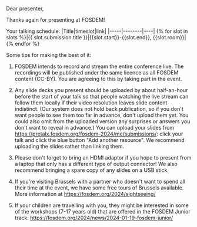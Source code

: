 Dear presenter,

Thanks again for presenting at FOSDEM!

Your talking schedule:
|Title|timeslot|link|
|-----|--------|----|
{% for slot in slots %}|{{ slot.submission.title }}|{{slot.start}}-{{slot.end}}, {{slot.room}}|{% endfor %}


Some tips for making the best of it:

1) FOSDEM intends to record and stream the entire conference live. The recordings will be published under the same licence as all FOSDEM content (CC-BY). You are agreeing to this by taking part in the event.

2) Any slide decks you present should be uploaded by about half-an-hour before the start of your talk so that people watching the live stream can follow them locally if their video resolution leaves slide content indistinct. (Our system does not hold back publication, so if you don't want people to see them too far in advance, don't upload them yet. You could also omit from the uploaded version any surprises or answers you don't want to reveal in advance.) You can upload your slides from https://pretalx.fosdem.org/fosdem-2024/me/submissions/: click your talk and click the blue button "Add another resource". We recommend uploading the slides rather than linking them.

3) Please don't forget to bring an HDMI adaptor if you hope to present from a laptop that only has a different type of output connector! We also recommend bringing a spare copy of any slides on a USB stick.

4) If you're visiting Brussels with a partner who doesn't want to spend all their time at the event, we have some free tours of Brussels available. More information at https://fosdem.org/2024/sightseeing/

5) If your children are travelling with you, they might be interested in some of the workshops (7-17 years old) that are offered in the FOSDEM Junior track: https://fosdem.org/2024/news/2024-01-19-fosdem-junior/

